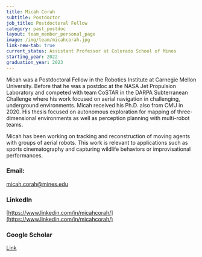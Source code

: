 ```yaml
---
title: Micah Corah
subtitle: Postdoctor
job_title: Postdoctoral Fellow
category: past_postdoc
layout: team_member_personal_page
image: /img/team/micahcorah.jpg
link-new-tab: true
current_status: Assistant Professor at Colorado School of Mines
starting_year: 2022
graduation_year: 2023
---
```


Micah was a Postdoctoral Fellow in the Robotics Institute at Carnegie Mellon
University.
Before that he was a postdoc at the NASA Jet Propulsion Laboratory and competed
with team CoSTAR in the DARPA Subterranean Challenge where his work focused on
aerial navigation in challenging, underground environments.
Micah received his Ph.D. also from CMU in 2020.
His thesis focused on autonomous exploration for mapping of three-dimensional
environments as well as perception planning with multi-robot teams.

Micah has been working on tracking and reconstruction of moving agents
with groups of aerial robots.
This work is relevant to applications such as sports cinematography and
capturing wildlife behaviors or improvisational performances.

### Email: ##
[micah.corah@mines.edu](micah.corah@mines.edu)

### LinkedIn
[https://www.linkedin.com/in/micahcorah/](https://www.linkedin.com/in/micahcorah/)

### Google Scholar
[Link](https://scholar.google.com/citations?user=NHt9KX4AAAAJ&hl=en&oi=ao)

